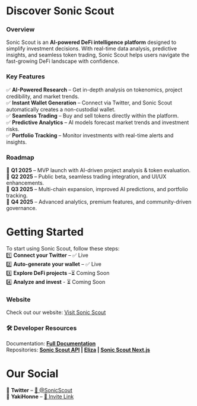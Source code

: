 # **Discover Sonic Scout**  

### **Overview**  
Sonic Scout is an **AI-powered DeFi intelligence platform** designed to simplify investment decisions. With real-time data analysis, predictive insights, and seamless token trading, Sonic Scout helps users navigate the fast-growing DeFi landscape with confidence.  

### **Key Features**  
✅ **AI-Powered Research** – Get in-depth analysis on tokenomics, project credibility, and market trends.  
✅ **Instant Wallet Generation** – Connect via Twitter, and Sonic Scout automatically creates a non-custodial wallet.  
✅ **Seamless Trading** – Buy and sell tokens directly within the platform.  
✅ **Predictive Analytics** – AI models forecast market trends and investment risks.  
✅ **Portfolio Tracking** – Monitor investments with real-time alerts and insights.  

### **Roadmap**  
📅 **Q1 2025** – MVP launch with AI-driven project analysis & token evaluation.  
📅 **Q2 2025** – Public beta, seamless trading integration, and UI/UX enhancements.  
📅 **Q3 2025** – Multi-chain expansion, improved AI predictions, and portfolio tracking.  
📅 **Q4 2025** – Advanced analytics, premium features, and community-driven governance.  

# **Getting Started**  
To start using Sonic Scout, follow these steps:  
1️⃣ **Connect your Twitter** – ✅ Live  
2️⃣ **Auto-generate your wallet** – ✅ Live  
3️⃣ **Explore DeFi projects** –⏳ Coming Soon  
4️⃣ **Analyze and invest** - ⏳ Coming Soon  

### **Website**  
Check out our website: [Visit Sonic Scout](https://sonicscout.tech/)

### 🛠 **Developer Resources**

Documentation: **[Full Documentation](https://sonic-scout.gitbook.io/docs)**  
Repositories:
**[Sonic Scout API](https://github.com/Sonic-Scout/scout-api) |
[Eliza](https://github.com/Sonic-Scout/eliza-full) |
[Sonic Scout Next.js](https://github.com/Sonic-Scout/sonic-scout-next)**

# **Our Social**  
📢 **Twitter** – [🔗 @SonicScout](https://x.com/SonicScoutAI)  
📢 **YakiHonne** – [🔗 Invite Link](https://yakihonne.com/users/npub1fc639evlfrfez9egzy7kx9g2zdex7mwyrqyv243hvq4224526xlqgzap54)

